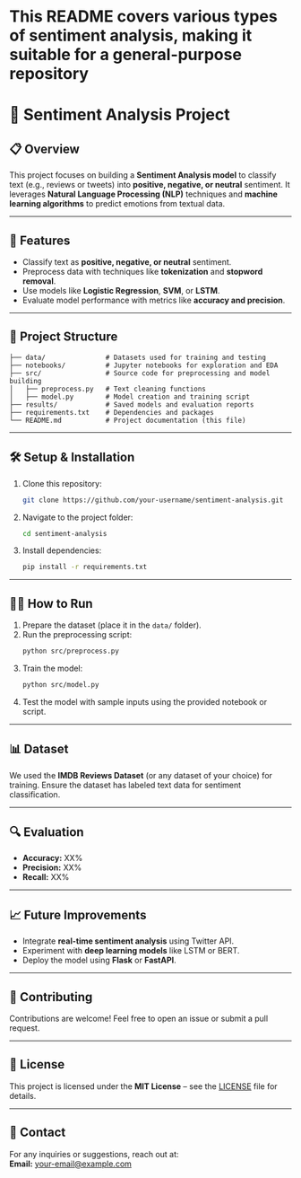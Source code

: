 # This README covers various types of sentiment analysis, making it suitable for a general-purpose repository

# 📝 Sentiment Analysis Project

## 📋 Overview
This project focuses on building a **Sentiment Analysis model** to classify text (e.g., reviews or tweets) into **positive, negative, or neutral** sentiment. It leverages **Natural Language Processing (NLP)** techniques and **machine learning algorithms** to predict emotions from textual data.

---

## 🚀 Features
- Classify text as **positive, negative, or neutral** sentiment.
- Preprocess data with techniques like **tokenization** and **stopword removal**.
- Use models like **Logistic Regression**, **SVM**, or **LSTM**.
- Evaluate model performance with metrics like **accuracy and precision**.

---

## 📁 Project Structure
```
├── data/               # Datasets used for training and testing
├── notebooks/          # Jupyter notebooks for exploration and EDA
├── src/                # Source code for preprocessing and model building
│   ├── preprocess.py   # Text cleaning functions
│   ├── model.py        # Model creation and training script
├── results/            # Saved models and evaluation reports
├── requirements.txt    # Dependencies and packages
└── README.md           # Project documentation (this file)
```

---

## 🛠️ Setup & Installation
1. Clone this repository:
   ```bash
   git clone https://github.com/your-username/sentiment-analysis.git
   ```
2. Navigate to the project folder:
   ```bash
   cd sentiment-analysis
   ```
3. Install dependencies:
   ```bash
   pip install -r requirements.txt
   ```

---

## 🏃‍♂️ How to Run
1. Prepare the dataset (place it in the `data/` folder).
2. Run the preprocessing script:
   ```bash
   python src/preprocess.py
   ```
3. Train the model:
   ```bash
   python src/model.py
   ```
4. Test the model with sample inputs using the provided notebook or script.

---

## 📊 Dataset
We used the **IMDB Reviews Dataset** (or any dataset of your choice) for training. Ensure the dataset has labeled text data for sentiment classification.

---

## 🔍 Evaluation
- **Accuracy:** XX%
- **Precision:** XX%
- **Recall:** XX%

---

## 📈 Future Improvements
- Integrate **real-time sentiment analysis** using Twitter API.
- Experiment with **deep learning models** like LSTM or BERT.
- Deploy the model using **Flask** or **FastAPI**.

---

## 🤝 Contributing
Contributions are welcome! Feel free to open an issue or submit a pull request.

---

## 📄 License
This project is licensed under the **MIT License** – see the [LICENSE](LICENSE) file for details.

---

## 📧 Contact
For any inquiries or suggestions, reach out at:  
**Email:** your-email@example.com

